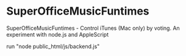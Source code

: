 SuperOfficeMusicFuntimes
========================

SuperOfficeMusicFuntimes - Control iTunes (Mac only) by voting. An experiment with node.js and AppleScript


run "node public_html/js/backend.js"